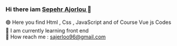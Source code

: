 ### Hi there iam <a href="https://www.linkedin.com/search/results/all/?keywords=sepehr%20ajorlou&origin=RICH_QUERY_TYPEAHEAD_HISTORY&position=0&searchId=3b8120f5-3772-43c3-8e1e-efb3abb7b26f&sid=STJ">Sepehr Ajorlou </a>👋

:green_circle: Here you find Html , Css , JavaScript and of Course Vue js Codes
<br>
:leaves:  I am currently learning front end 
<br>
:envelope_with_arrow: How reach me : sajerloo96@gmail.com 





